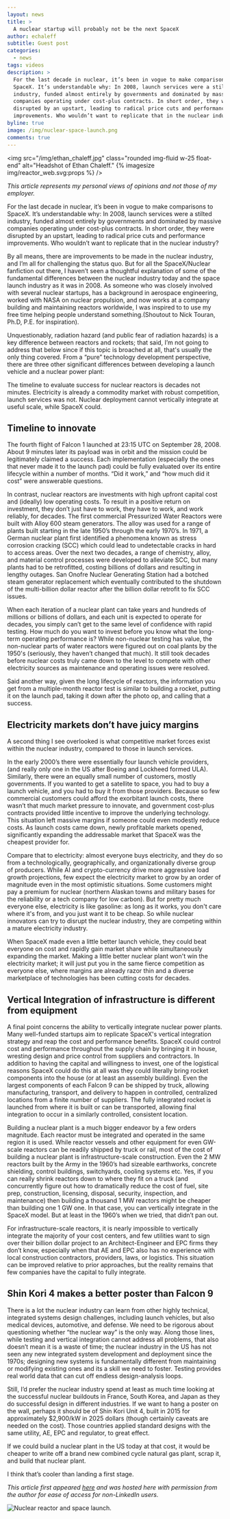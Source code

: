 ```yaml
---
layout: news
title: >
  A nuclear startup will probably not be the next SpaceX
author: echaleff
subtitle: Guest post
categories:
  - news
tags: videos
description: >
  For the last decade in nuclear, it’s been in vogue to make comparisons to
  SpaceX. It’s understandable why: In 2008, launch services were a stilted
  industry, funded almost entirely by governments and dominated by massive
  companies operating under cost-plus contracts. In short order, they were
  disrupted by an upstart, leading to radical price cuts and performance
  improvements. Who wouldn’t want to replicate that in the nuclear industry?
byline: true
image: /img/nuclear-space-launch.png
comments: true
---
```


<div class="row">
<div class="col-md-8" markdown="1">

<img src="/img/ethan_chaleff.jpg" class="rounded img-fluid w-25 float-end" alt="Headshot
of Ethan Chaleff." {% imagesize img/reactor_web.svg:props %} />

_This article represents my personal views of opinions and not those of my
employer._

For the last decade in nuclear, it’s been in vogue to make comparisons to
SpaceX. It’s understandable why: In 2008, launch services were a stilted
industry, funded almost entirely by governments and dominated by massive
companies operating under cost-plus contracts. In short order, they were
disrupted by an upstart, leading to radical price cuts and performance
improvements. Who wouldn’t want to replicate that in the nuclear industry?

By all means, there are improvements to be made in the nuclear industry, and I’m
all for challenging the status quo. But for all the SpaceX/Nuclear fanfiction
out there, I haven’t seen a thoughtful explanation of some of the fundamental
differences between the nuclear industry today and the space launch industry as
it was in 2008. As someone who was closely involved with several nuclear
startups, has a background in aerospace engineering, worked with NASA on nuclear
propulsion, and now works at a company building and maintaining reactors
worldwide, I was inspired to to use my free time helping people understand
something.(Shoutout to Nick Touran, Ph.D, P.E. for inspiration).

Unquestionably, radiation hazard (and public fear of radiation hazards) is a key
difference between reactors and rockets; that said, I’m not going to address
that below since if this topic is broached at all, that's usually the only thing
covered. From a “pure” technology development perspective, there are three other
significant differences between developing a launch vehicle and a nuclear power
plant:

The timeline to evaluate success for nuclear reactors is decades not minutes.
Electricity is already a commodity market with robust competition, launch
services was not. Nuclear deployment cannot vertically integrate at useful
scale, while SpaceX could.

## Timeline to innovate

The fourth flight of Falcon 1 launched at 23:15 UTC on September 28, 2008. About
9 minutes later its payload was in orbit and the mission could be legitimately
claimed a success. Each implementation (especially the ones that never made it
to the launch pad) could be fully evaluated over its entire lifecycle within a
number of months. “Did it work,” and “how much did it cost” were answerable
questions.

In contrast, nuclear reactors are investments with high upfront capital cost and
(ideally) low operating costs. To result in a positive return on investment,
they don’t just have to work, they have to work, and work reliably, for decades.
The first commercial Pressurized Water Reactors were built with Alloy 600 steam
generators. The alloy was used for a range of plants built starting in the late
1950’s through the early 1970’s. In 1971, a German nuclear plant first
identified a phenomena known as stress corrosion cracking (SCC) which could lead
to undetectable cracks in hard to access areas. Over the next two decades, a
range of chemistry, alloy, and material control processes were developed to
alleviate SCC, but many plants had to be retrofitted, costing billions of
dollars and resulting in lengthy outages. San Onofre Nuclear Generating Station
had a botched steam generator replacement which eventually contributed to the
shutdown of the multi-billion dollar reactor after the billion dollar retrofit
to fix SCC issues.

When each iteration of a nuclear plant can take years and hundreds of millions
or billions of dollars, and each unit is expected to operate for decades, you
simply can’t get to the same level of confidence with rapid testing. How much do
you want to invest before you know what the long-term operating performance is?
While non-nuclear testing has value, the non-nuclear parts of water reactors
were figured out on coal plants by the 1950's (seriously, they haven’t changed
that much). It still took decades before nuclear costs truly came down to the
level to compete with other electricity sources as maintenance and operating
issues were resolved.

Said another way, given the long lifecycle of reactors, the information you get
from a multiple-month reactor test is similar to building a rocket, putting it
on the launch pad, taking it down after the photo op, and calling that a
success.

## Electricity markets don’t have juicy margins

A second thing I see overlooked is what competitive market forces exist within
the nuclear industry, compared to those in launch services.

In the early 2000’s there were essentially four launch vehicle providers, (and
really only one in the US after Boeing and Lockheed formed ULA). Similarly,
there were an equally small number of customers, mostly governments. If you
wanted to get a satellite to space, you had to buy a launch vehicle, and you had
to buy it from those providers. Because so few commercial customers could afford
the exorbitant launch costs, there wasn’t that much market pressure to innovate,
and government cost-plus contracts provided little incentive to improve the
underlying technology. This situation left massive margins if someone could even
modestly reduce costs. As launch costs came down, newly profitable markets
opened, significantly expanding the addressable market that SpaceX was the
cheapest provider for.

Compare that to electricity: almost everyone buys electricity, and they do so
from a technologically, geographically, and organizationally diverse group of
producers. While AI and crypto-currency drive more aggressive load growth
projections, few expect the electricity market to grow by an order of magnitude
even in the most optimistic situations. Some customers might pay a premium for
nuclear (northern Alaskan towns and military bases for the reliability or a tech
company for low carbon). But for pretty much everyone else, electricity is like
gasoline: as long as it works, you don't care where it's from, and you just want
it to be cheap. So while nuclear innovators can try to disrupt the nuclear
industry, they are competing within a mature electricity industry.

When SpaceX made even a little better launch vehicle, they could beat everyone
on cost and rapidly gain market share while simultaneously expanding the market.
Making a little better nuclear plant won't win the electricity market; it will
just put you in the same fierce competition as everyone else, where margins are
already razor thin and a diverse marketplace of technologies has been cutting
costs for decades.

## Vertical Integration of infrastructure is different from equipment

A final point concerns the ability to vertically integrate nuclear power plants.
Many well-funded startups aim to replicate SpaceX's vertical integration
strategy and reap the cost and performance benefits. SpaceX could control cost
and performance throughout the supply chain by bringing it in house, wresting
design and price control from suppliers and contractors. In addition to having
the capital and willingness to invest, one of the logistical reasons SpaceX
could do this at all was they could literally bring rocket components into the
house (or at least an assembly building). Even the largest components of each
Falcon 9 can be shipped by truck, allowing manufacturing, transport, and
delivery to happen in controlled, centralized locations from a finite number of
suppliers. The fully integrated rocket is launched from where it is built or can
be transported, allowing final integration to occur in a similarly controlled,
consistent location.

Building a nuclear plant is a much bigger endeavor by a few orders magnitude.
Each reactor must be integrated and operated in the same region it is used.
While reactor vessels and other equipment for even GW-scale reactors can be
readily shipped by truck or rail, most of the cost of building a nuclear plant
is infrastructure-scale construction. Even the 2 MW reactors built by the Army
in the 1960’s had sizeable earthworks, concrete shielding, control buildings,
switchyards, cooling systems etc. Yes, if you can really shrink reactors down to
where they fit on a truck (and concurrently figure out how to dramatically
reduce the cost of fuel, site prep, construction, licensing, disposal, security,
inspection, and maintenance) then building a thousand 1 MW reactors might be
cheaper than building one 1 GW one. In that case, you can vertically integrate
in the SpaceX model. But at least in the 1960’s when we tried, that didn’t pan
out.

For infrastructure-scale reactors, it is nearly impossible to vertically
integrate the majority of your cost centers, and few utilities want to sign over
their billion dollar project to an Architect-Engineer and EPC firms they don’t
know, especially when that AE and EPC also has no experience with local
construction contractors, providers, laws, or logistics. This situation can be
improved relative to prior approaches, but the reality remains that few
companies have the capital to fully integrate.

## Shin Kori 4 makes a better poster than Falcon 9

There is a lot the nuclear industry can learn from other highly technical,
integrated systems design challenges, including launch vehicles, but also
medical devices, automotive, and defense. We need to be rigorous about
questioning whether “the nuclear way” is the only way. Along those lines, while
testing and vertical integration cannot address all problems, that also doesn’t
mean it is a waste of time; the nuclear industry in the US has not seen any new
integrated system development and deployment since the 1970s; designing new
systems is fundamentally different from maintaining or modifying existing ones
and its a skill we need to foster. Testing provides real world data that can cut
off endless design-analysis loops.

Still, I’d prefer the nuclear industry spend at least as much time looking at
the successful nuclear buildouts in France, South Korea, and Japan as they do
successful design in different industries. If we want to hang a poster on the
wall, perhaps it should be of Shin Kori Unit 4, built in 2015 for approximately
$2,900/kW in 2025 dollars (though certainly caveats are needed on the cost).
Those countries applied standard designs with the same utility, AE, EPC and
regulator, to great effect.

If we could build a nuclear plant in the US today at that cost, it would be
cheaper to write off a brand new combined cycle natural gas plant, scrap it, and
build that nuclear plant.

I think that’s cooler than landing a first stage.

_This article first appeared
[here](https://www.linkedin.com/pulse/nuclear-startup-probably-next-spacex-ethan-s-chaleff-phd-x9huc/?trackingId=DOfxk45FYvWRlf5EXDsw9Q%3D%3D)
and was hosted here with permission from the author for ease of access for non-LinkedIn users._

<img src="{{ page.image }}" class="rounded w-75" alt="Nuclear reactor
and space launch."  />

</div>
</div>
